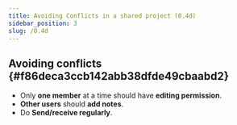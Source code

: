 ```yaml
---
title: Avoiding Conflicts in a shared project (0.4d)
sidebar_position: 3
slug: /0.4d
---
```




## Avoiding conflicts {#f86deca3ccb142abb38dfde49cbaabd2}

- Only **one member** at a time should have **editing permission**.
- **Other users** should **add notes**.
- Do **Send/receive regularly**.
